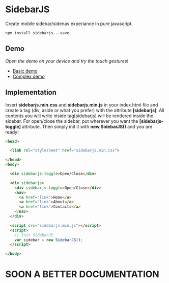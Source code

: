 # SidebarJS
Create mobile sidebar/sidenav experiance in pure javascript.

```ssh
npm install sidebarjs --save
```

## Demo
*Open the demo on your device and try the touch gestures!*

* [Basic demo](https://rawgit.com/lorenzodianni/SidebarJS/master/demo/basic.html)
* [Complex demo](https://rawgit.com/lorenzodianni/SidebarJS/master/demo/index.html)

## Implementation
Insert **sidebarjs.min.css** and **sidebarjs.min.js** in your index.html file and create a tag (div, aside or what you prefer) with the attribute **[sidebarjs]**.
All contents you will write inside tag[sidebarjs] will be rendered inside the sidebar.
For open/close the sidebar, put wherever you want the **[sidebarjs-toggle]** attribute.
Then simply init it with **new SidebarJS()** and you are ready!
```html
<head>

  <link rel="stylesheet" href="sidebarjs.min.css">

</head>
<body>

  <div sidebarjs-toggle>Open/Close</div>

  <div sidebarjs>
    <div sidebarjs-toggle>Open/Close</div>
  	<nav>
   	  <a href="link">Home</a>
      <a href="link">About</a>
      <a href="link">Contacts</a>
    </nav>
  </div>

  <script src="sidebarjs.min.js"></script>
  <script>
  	// Init SidebarJS
    var sidebar = new SidebarJS();
  </script>

</body>
```

# SOON A BETTER DOCUMENTATION
